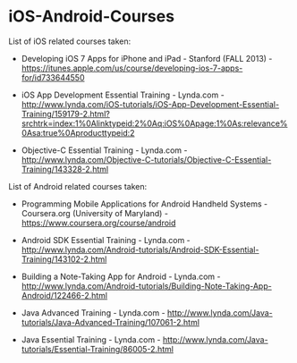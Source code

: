 iOS-Android-Courses
===================

List of iOS related courses taken:

- Developing iOS 7 Apps for iPhone and iPad - Stanford (FALL 2013)  - https://itunes.apple.com/us/course/developing-ios-7-apps-for/id733644550

- iOS App Development Essential Training - Lynda.com  - http://www.lynda.com/iOS-tutorials/iOS-App-Development-Essential-Training/159179-2.html?srchtrk=index:1%0Alinktypeid:2%0Aq:iOS%0Apage:1%0As:relevance%0Asa:true%0Aproducttypeid:2

- Objective-C Essential Training - Lynda.com - http://www.lynda.com/Objective-C-tutorials/Objective-C-Essential-Training/143328-2.html

List of Android related courses taken:

- Programming Mobile Applications for Android Handheld Systems - Coursera.org (University of Maryland) - https://www.coursera.org/course/android

- Android SDK Essential Training - Lynda.com - http://www.lynda.com/Android-tutorials/Android-SDK-Essential-Training/143102-2.html

- Building a Note-Taking App for Android - Lynda.com - http://www.lynda.com/Android-tutorials/Building-Note-Taking-App-Android/122466-2.html

- Java Advanced Training - Lynda.com - http://www.lynda.com/Java-tutorials/Java-Advanced-Training/107061-2.html

- Java Essential Training - Lynda.com - http://www.lynda.com/Java-tutorials/Essential-Training/86005-2.html

